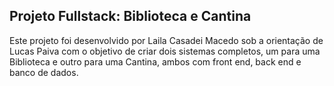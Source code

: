 ## Projeto Fullstack: Biblioteca e Cantina
Este projeto foi desenvolvido por Laila Casadei Macedo sob a orientação de Lucas Paiva com o objetivo de criar dois sistemas completos, um para uma Biblioteca e outro para uma Cantina, ambos com front end, back end e banco de dados.